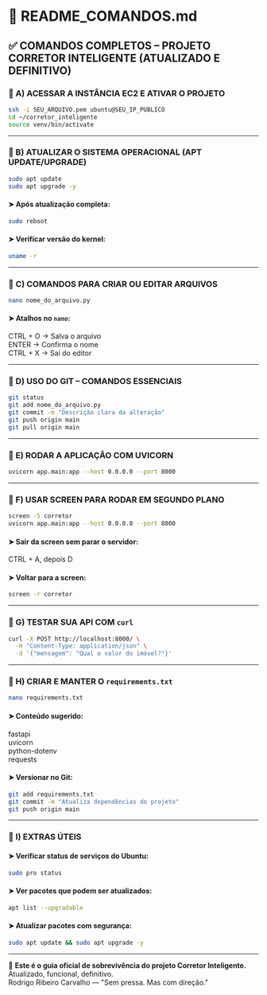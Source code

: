 # 📘 README_COMANDOS.md

## ✅ COMANDOS COMPLETOS – PROJETO CORRETOR INTELIGENTE (ATUALIZADO E DEFINITIVO)

### 🔹 A) ACESSAR A INSTÂNCIA EC2 E ATIVAR O PROJETO
```bash
ssh -i SEU_ARQUIVO.pem ubuntu@SEU_IP_PUBLICO
cd ~/corretor_inteligente
source venv/bin/activate
```

---

### 🔹 B) ATUALIZAR O SISTEMA OPERACIONAL (APT UPDATE/UPGRADE)
```bash
sudo apt update
sudo apt upgrade -y
```

#### ➤ Após atualização completa:
```bash
sudo reboot
```

#### ➤ Verificar versão do kernel:
```bash
uname -r
```

---

### 🔹 C) COMANDOS PARA CRIAR OU EDITAR ARQUIVOS
```bash
nano nome_do_arquivo.py
```

#### ➤ Atalhos no `nano`:
CTRL + O → Salva o arquivo  
ENTER → Confirma o nome  
CTRL + X → Sai do editor  

---

### 🔹 D) USO DO GIT – COMANDOS ESSENCIAIS
```bash
git status
git add nome_do_arquivo.py
git commit -m "Descrição clara da alteração"
git push origin main
git pull origin main
```

---

### 🔹 E) RODAR A APLICAÇÃO COM UVICORN
```bash
uvicorn app.main:app --host 0.0.0.0 --port 8000
```

---

### 🔹 F) USAR SCREEN PARA RODAR EM SEGUNDO PLANO
```bash
screen -S corretor
uvicorn app.main:app --host 0.0.0.0 --port 8000
```

#### ➤ Sair da screen sem parar o servidor:
CTRL + A, depois D

#### ➤ Voltar para a screen:
```bash
screen -r corretor
```

---

### 🔹 G) TESTAR SUA API COM `curl`
```bash
curl -X POST http://localhost:8000/ \
  -H "Content-Type: application/json" \
  -d '{"mensagem": "Qual o valor do imóvel?"}'
```

---

### 🔹 H) CRIAR E MANTER O `requirements.txt`
```bash
nano requirements.txt
```

#### ➤ Conteúdo sugerido:
fastapi  
uvicorn  
python-dotenv  
requests  

#### ➤ Versionar no Git:
```bash
git add requirements.txt
git commit -m "Atualiza dependências do projeto"
git push origin main
```

---

### 🔹 I) EXTRAS ÚTEIS
#### ➤ Verificar status de serviços do Ubuntu:
```bash
sudo pro status
```

#### ➤ Ver pacotes que podem ser atualizados:
```bash
apt list --upgradable
```

#### ➤ Atualizar pacotes com segurança:
```bash
sudo apt update && sudo apt upgrade -y
```

---

📌 **Este é o guia oficial de sobrevivência do projeto Corretor Inteligente.**  
Atualizado, funcional, definitivo.  
Rodrigo Ribeiro Carvalho — "Sem pressa. Mas com direção."
